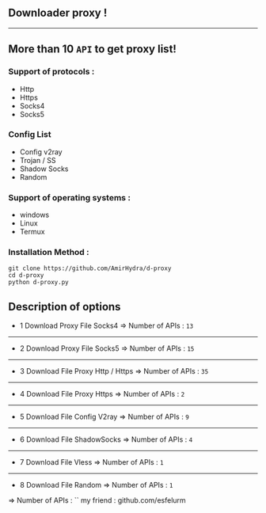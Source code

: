 ## Downloader proxy !
-----------------------------
More than 10 `API` to get proxy list! 
-----------------------------
### Support of protocols :
- Http
- Https
- Socks4
- Socks5
### Config List
- Config v2ray
- Trojan / SS
- Shadow Socks
- Random
### Support of operating systems :
- windows
- Linux
- Termux

### Installation Method : 
```
git clone https://github.com/AmirHydra/d-proxy
cd d-proxy
python d-proxy.py
```
## Description of options 
- 1 Download Proxy File Socks4 => Number of APIs : `13`
------------------------------------
- 2 Download Proxy File Socks5 => Number of APIs : `15`
------------------------------------
- 3 Download File Proxy Http / Https => Number of APIs : `35`
------------------------------------
- 4 Download File Proxy Https => Number of APIs : `2`
------------------------------------
- 5 Download File Config V2ray => Number of APIs : `9`
------------------------------------
- 6 Download File ShadowSocks => Number of APIs : `4`
------------------------------------
- 7 Download File Vless => Number of APIs : `1`
------------------------------------
- 8 Download File Random => Number of APIs : `1`




=> Number of APIs : ``
my friend : github.com/esfelurm


